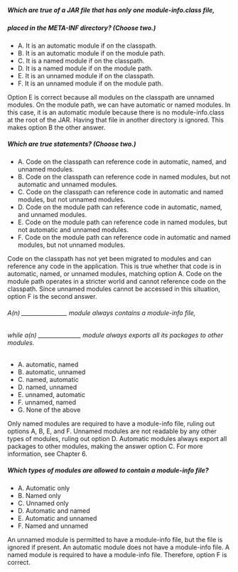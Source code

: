 ##### Which are true of a JAR file that has only one module-info.class file,
##### placed in the META-INF directory? (Choose two.)
* A. It is an automatic module if on the classpath.
* B. It is an automatic module if on the module path.
* C. It is a named module if on the classpath.
* D. It is a named module if on the module path.
* E. It is an unnamed module if on the classpath.
* F. It is an unnamed module if on the module path.

Option E is correct because all modules on the classpath are unnamed modules.
On the module path, we can have automatic or named modules.
In this case, it is an automatic module because there is no module-info.class
at the root of the JAR. Having that file in another directory is ignored.
This makes option B the other answer.

##### Which are true statements? (Choose two.)
* A. Code on the classpath can reference code in automatic, named, and unnamed modules.
* B. Code on the classpath can reference code in named modules, but not automatic and unnamed modules.
* C. Code on the classpath can reference code in automatic and named modules, but not unnamed modules.
* D. Code on the module path can reference code in automatic, named, and unnamed modules.
* E. Code on the module path can reference code in named modules, but not automatic and unnamed modules.
* F. Code on the module path can reference code in automatic and named modules, but not unnamed modules.

Code on the classpath has not yet been migrated to modules
and can reference any code in the application.
This is true whether that code is in automatic, named, or unnamed modules, matching option A.
Code on the module path operates in a stricter
world and cannot reference code on the classpath.
Since unnamed modules cannot be accessed in this situation, option F is the second answer.

###### A(n) ________________ module always contains a module-info file,
###### while a(n) _______________ module always exports all its packages to other modules.
* A. automatic, named
* B. automatic, unnamed
* C. named, automatic
* D. named, unnamed
* E. unnamed, automatic
* F. unnamed, named
* G. None of the above

Only named modules are required to have a module-info file, ruling out options A, B, E, and F.
Unnamed modules are not readable by any other types of modules, ruling out option D.
Automatic modules always export all packages to other modules, making the answer option C.
For more information, see Chapter 6.

##### Which types of modules are allowed to contain a module-info file?
* A. Automatic only
* B. Named only
* C. Unnamed only
* D. Automatic and named
* E. Automatic and unnamed
* F. Named and unnamed

An unnamed module is permitted to have a module-info file, but the file is ignored if present.
An automatic module does not have a module-info file.
A named module is required to have a module-info file.
Therefore, option F is correct.